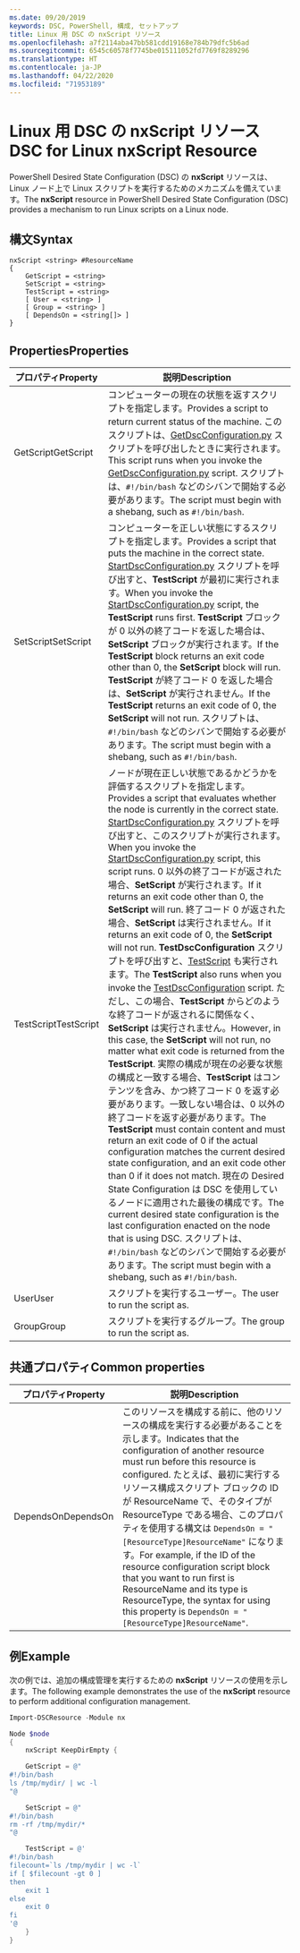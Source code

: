 ```yaml
---
ms.date: 09/20/2019
keywords: DSC, PowerShell, 構成, セットアップ
title: Linux 用 DSC の nxScript リソース
ms.openlocfilehash: a7f2114aba47bb581cdd19168e784b79dfc5b6ad
ms.sourcegitcommit: 6545c60578f7745be015111052fd7769f8289296
ms.translationtype: HT
ms.contentlocale: ja-JP
ms.lasthandoff: 04/22/2020
ms.locfileid: "71953189"
---
```

# <a name="dsc-for-linux-nxscript-resource"></a><span data-ttu-id="95617-103">Linux 用 DSC の nxScript リソース</span><span class="sxs-lookup"><span data-stu-id="95617-103">DSC for Linux nxScript Resource</span></span>

<span data-ttu-id="95617-104">PowerShell Desired State Configuration (DSC) の **nxScript** リソースは、Linux ノード上で Linux スクリプトを実行するためのメカニズムを備えています。</span><span class="sxs-lookup"><span data-stu-id="95617-104">The **nxScript** resource in PowerShell Desired State Configuration (DSC) provides a mechanism to run Linux scripts on a Linux node.</span></span>

## <a name="syntax"></a><span data-ttu-id="95617-105">構文</span><span class="sxs-lookup"><span data-stu-id="95617-105">Syntax</span></span>

```Syntax
nxScript <string> #ResourceName
{
    GetScript = <string>
    SetScript = <string>
    TestScript = <string>
    [ User = <string> ]
    [ Group = <string> ]
    [ DependsOn = <string[]> ]
}
```

## <a name="properties"></a><span data-ttu-id="95617-106">Properties</span><span class="sxs-lookup"><span data-stu-id="95617-106">Properties</span></span>

|<span data-ttu-id="95617-107">プロパティ</span><span class="sxs-lookup"><span data-stu-id="95617-107">Property</span></span> |<span data-ttu-id="95617-108">説明</span><span class="sxs-lookup"><span data-stu-id="95617-108">Description</span></span> |
|---|---|
|<span data-ttu-id="95617-109">GetScript</span><span class="sxs-lookup"><span data-stu-id="95617-109">GetScript</span></span> |<span data-ttu-id="95617-110">コンピューターの現在の状態を返すスクリプトを指定します。</span><span class="sxs-lookup"><span data-stu-id="95617-110">Provides a script to return current status of the machine.</span></span> <span data-ttu-id="95617-111">このスクリプトは、[GetDscConfiguration.py](https://github.com/Microsoft/PowerShell-DSC-for-Linux#performing-dsc-operations-from-the-linux-computer) スクリプトを呼び出したときに実行されます。</span><span class="sxs-lookup"><span data-stu-id="95617-111">This script runs when you invoke the [GetDscConfiguration.py](https://github.com/Microsoft/PowerShell-DSC-for-Linux#performing-dsc-operations-from-the-linux-computer) script.</span></span> <span data-ttu-id="95617-112">スクリプトは、`#!/bin/bash` などのシバンで開始する必要があります。</span><span class="sxs-lookup"><span data-stu-id="95617-112">The script must begin with a shebang, such as `#!/bin/bash`.</span></span> |
|<span data-ttu-id="95617-113">SetScript</span><span class="sxs-lookup"><span data-stu-id="95617-113">SetScript</span></span> |<span data-ttu-id="95617-114">コンピューターを正しい状態にするスクリプトを指定します。</span><span class="sxs-lookup"><span data-stu-id="95617-114">Provides a script that puts the machine in the correct state.</span></span> <span data-ttu-id="95617-115">[StartDscConfiguration.py](https://github.com/Microsoft/PowerShell-DSC-for-Linux#performing-dsc-operations-from-the-linux-computer) スクリプトを呼び出すと、**TestScript** が最初に実行されます。</span><span class="sxs-lookup"><span data-stu-id="95617-115">When you invoke the [StartDscConfiguration.py](https://github.com/Microsoft/PowerShell-DSC-for-Linux#performing-dsc-operations-from-the-linux-computer) script, the **TestScript** runs first.</span></span> <span data-ttu-id="95617-116">**TestScript** ブロックが 0 以外の終了コードを返した場合は、**SetScript** ブロックが実行されます。</span><span class="sxs-lookup"><span data-stu-id="95617-116">If the **TestScript** block returns an exit code other than 0, the **SetScript** block will run.</span></span> <span data-ttu-id="95617-117">**TestScript** が終了コード 0 を返した場合は、**SetScript** が実行されません。</span><span class="sxs-lookup"><span data-stu-id="95617-117">If the **TestScript** returns an exit code of 0, the **SetScript** will not run.</span></span> <span data-ttu-id="95617-118">スクリプトは、`#!/bin/bash` などのシバンで開始する必要があります。</span><span class="sxs-lookup"><span data-stu-id="95617-118">The script must begin with a shebang, such as `#!/bin/bash`.</span></span> |
|<span data-ttu-id="95617-119">TestScript</span><span class="sxs-lookup"><span data-stu-id="95617-119">TestScript</span></span> |<span data-ttu-id="95617-120">ノードが現在正しい状態であるかどうかを評価するスクリプトを指定します。</span><span class="sxs-lookup"><span data-stu-id="95617-120">Provides a script that evaluates whether the node is currently in the correct state.</span></span> <span data-ttu-id="95617-121">[StartDscConfiguration.py](https://github.com/Microsoft/PowerShell-DSC-for-Linux#performing-dsc-operations-from-the-linux-computer) スクリプトを呼び出すと、このスクリプトが実行されます。</span><span class="sxs-lookup"><span data-stu-id="95617-121">When you invoke the [StartDscConfiguration.py](https://github.com/Microsoft/PowerShell-DSC-for-Linux#performing-dsc-operations-from-the-linux-computer) script, this script runs.</span></span> <span data-ttu-id="95617-122">0 以外の終了コードが返された場合、**SetScript** が実行されます。</span><span class="sxs-lookup"><span data-stu-id="95617-122">If it returns an exit code other than 0, the **SetScript** will run.</span></span> <span data-ttu-id="95617-123">終了コード 0 が返された場合、**SetScript** は実行されません。</span><span class="sxs-lookup"><span data-stu-id="95617-123">If it returns an exit code of 0, the **SetScript** will not run.</span></span> <span data-ttu-id="95617-124">**TestDscConfiguration** スクリプトを呼び出すと、[TestScript](https://github.com/Microsoft/PowerShell-DSC-for-Linux#performing-dsc-operations-from-the-linux-computer) も実行されます。</span><span class="sxs-lookup"><span data-stu-id="95617-124">The **TestScript** also runs when you invoke the [TestDscConfiguration](https://github.com/Microsoft/PowerShell-DSC-for-Linux#performing-dsc-operations-from-the-linux-computer) script.</span></span> <span data-ttu-id="95617-125">ただし、この場合、**TestScript** からどのような終了コードが返されるに関係なく、**SetScript** は実行されません。</span><span class="sxs-lookup"><span data-stu-id="95617-125">However, in this case, the **SetScript** will not run, no matter what exit code is returned from the **TestScript**.</span></span> <span data-ttu-id="95617-126">実際の構成が現在の必要な状態の構成と一致する場合、**TestScript** はコンテンツを含み、かつ終了コード 0 を返す必要があります。一致しない場合は、0 以外の終了コードを返す必要があります。</span><span class="sxs-lookup"><span data-stu-id="95617-126">The **TestScript** must contain content and must return an exit code of 0 if the actual configuration matches the current desired state configuration, and an exit code other than 0 if it does not match.</span></span> <span data-ttu-id="95617-127">現在の Desired State Configuration は DSC を使用しているノードに適用された最後の構成です。</span><span class="sxs-lookup"><span data-stu-id="95617-127">The current desired state configuration is the last configuration enacted on the node that is using DSC.</span></span> <span data-ttu-id="95617-128">スクリプトは、`#!/bin/bash` などのシバンで開始する必要があります。</span><span class="sxs-lookup"><span data-stu-id="95617-128">The script must begin with a shebang, such as `#!/bin/bash`.</span></span> |
|<span data-ttu-id="95617-129">User</span><span class="sxs-lookup"><span data-stu-id="95617-129">User</span></span> |<span data-ttu-id="95617-130">スクリプトを実行するユーザー。</span><span class="sxs-lookup"><span data-stu-id="95617-130">The user to run the script as.</span></span> |
|<span data-ttu-id="95617-131">Group</span><span class="sxs-lookup"><span data-stu-id="95617-131">Group</span></span> |<span data-ttu-id="95617-132">スクリプトを実行するグループ。</span><span class="sxs-lookup"><span data-stu-id="95617-132">The group to run the script as.</span></span> |

## <a name="common-properties"></a><span data-ttu-id="95617-133">共通プロパティ</span><span class="sxs-lookup"><span data-stu-id="95617-133">Common properties</span></span>

|<span data-ttu-id="95617-134">プロパティ</span><span class="sxs-lookup"><span data-stu-id="95617-134">Property</span></span> |<span data-ttu-id="95617-135">説明</span><span class="sxs-lookup"><span data-stu-id="95617-135">Description</span></span> |
|---|---|
|<span data-ttu-id="95617-136">DependsOn</span><span class="sxs-lookup"><span data-stu-id="95617-136">DependsOn</span></span> |<span data-ttu-id="95617-137">このリソースを構成する前に、他のリソースの構成を実行する必要があることを示します。</span><span class="sxs-lookup"><span data-stu-id="95617-137">Indicates that the configuration of another resource must run before this resource is configured.</span></span> <span data-ttu-id="95617-138">たとえば、最初に実行するリソース構成スクリプト ブロックの ID が ResourceName で、そのタイプが ResourceType である場合、このプロパティを使用する構文は `DependsOn = "[ResourceType]ResourceName"` になります。</span><span class="sxs-lookup"><span data-stu-id="95617-138">For example, if the ID of the resource configuration script block that you want to run first is ResourceName and its type is ResourceType, the syntax for using this property is `DependsOn = "[ResourceType]ResourceName"`.</span></span> |

## <a name="example"></a><span data-ttu-id="95617-139">例</span><span class="sxs-lookup"><span data-stu-id="95617-139">Example</span></span>

<span data-ttu-id="95617-140">次の例では、追加の構成管理を実行するための **nxScript** リソースの使用を示します。</span><span class="sxs-lookup"><span data-stu-id="95617-140">The following example demonstrates the use of the **nxScript** resource to perform additional configuration management.</span></span>

```powershell
Import-DSCResource -Module nx

Node $node
{
    nxScript KeepDirEmpty {

    GetScript = @"
#!/bin/bash
ls /tmp/mydir/ | wc -l
"@

    SetScript = @"
#!/bin/bash
rm -rf /tmp/mydir/*
"@

    TestScript = @'
#!/bin/bash
filecount=`ls /tmp/mydir | wc -l`
if [ $filecount -gt 0 ]
then
    exit 1
else
    exit 0
fi
'@
    }
}
```

